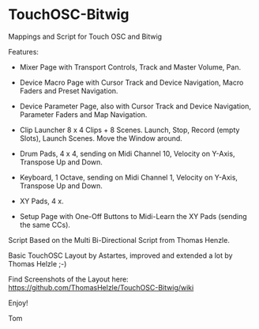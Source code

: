 TouchOSC-Bitwig
===============

Mappings and Script for Touch OSC and Bitwig

Features:

- Mixer Page with Transport Controls, Track and Master Volume, Pan.

- Device Macro Page with Cursor Track and Device Navigation, Macro Faders and Preset Navigation.

- Device Parameter Page, also with Cursor Track and Device Navigation, Parameter Faders and Map Navigation.

- Clip Launcher 8 x 4 Clips + 8 Scenes. Launch, Stop, Record (empty Slots), Launch Scenes. Move the Window around.

- Drum Pads, 4 x 4, sending on Midi Channel 10, Velocity on Y-Axis, Transpose Up and Down.

- Keyboard, 1 Octave, sending on Midi Channel 1, Velocity on Y-Axis, Transpose Up and Down.

- XY Pads, 4 x.

- Setup Page with One-Off Buttons to Midi-Learn the XY Pads (sending the same CCs).


Script Based on the Multi Bi-Directional Script from Thomas Henzle.

Basic TouchOSC Layout by Astartes, improved and extended a lot by Thomas Helzle ;-)

Find Screenshots of the Layout here:
https://github.com/ThomasHelzle/TouchOSC-Bitwig/wiki

Enjoy!

Tom
